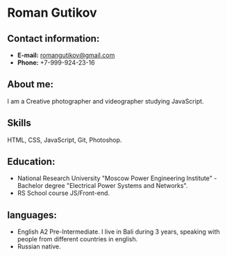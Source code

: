 # Roman Gutikov
## Contact information:
* **E-mail:** romangutikov@gmail.com
* **Phone:** +7-999-924-23-16
## **About me:**
I am a Creative photographer and videographer studying JavaScript.
## Skills
HTML, CSS, JavaScript, Git, Photoshop.
## **Education:**
* National Research University "Moscow Power Engineering Institute" - Bachelor degree "Electrical Power Systems and Networks".
* RS School course JS/Front-end.
## **languages:**
* English A2 Pre-Intermediate. I live in Bali during 3 years, speaking with people from different countries in english.
* Russian native.
